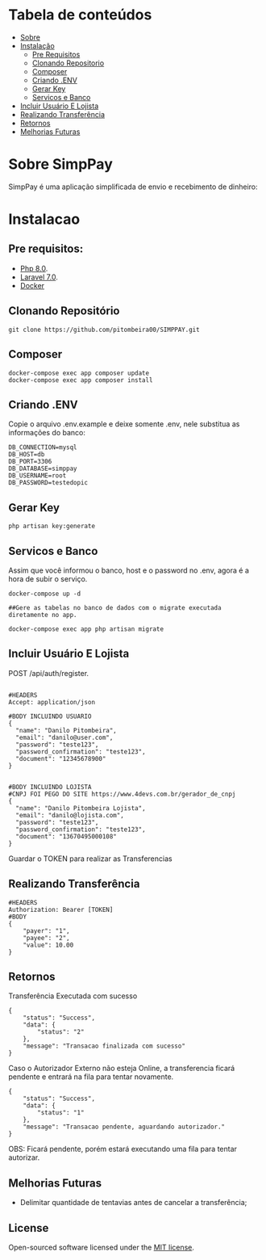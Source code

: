 
Tabela de conteúdos
=================
<!--ts-->
   * [Sobre](#sobre-simpPay)
   * [Instalação](#instalacao)
      * [Pre Requisitos](#pre-requisitos)
      * [Clonando Repositorio](#clonando-repositorio)
      * [Composer](#composer)
      * [Criando .ENV](#criando-env)
      * [Gerar Key](#gerar-key)
      * [Servicos e Banco](#servicos-e-banco)
   * [Incluir Usuário E Lojista](#incluir-usuário-e-lojista)
   * [Realizando Transferência](#realizando-transferência)
   * [Retornos](#retornos)
   * [Melhorias Futuras](#melhoria-futuras)
<!--te-->

# Sobre SimpPay

SimpPay é uma aplicação simplificada de envio e recebimento de dinheiro:


# Instalacao

## Pre requisitos:

- [Php 8.0](https://www.php.net/releases/8.0/en.php).
- [Laravel 7.0](https://laravel.com/docs/7.x).
- [Docker](https://www.docker.com)


## Clonando Repositório

```
git clone https://github.com/pitombeira00/SIMPPAY.git
```

## Composer
```
docker-compose exec app composer update
docker-compose exec app composer install
```

## Criando .ENV 

Copie o arquivo .env.example e deixe somente .env, nele substitua as informações do banco:
```
DB_CONNECTION=mysql
DB_HOST=db
DB_PORT=3306
DB_DATABASE=simppay
DB_USERNAME=root
DB_PASSWORD=testedopic
```

## Gerar Key 
```
php artisan key:generate
```

## Servicos e Banco

Assim que você informou o banco, host e o password no .env, agora é a hora de subir o serviço.
```
docker-compose up -d

##Gere as tabelas no banco de dados com o migrate executada diretamente no app.

docker-compose exec app php artisan migrate
```

## Incluir Usuário E Lojista

POST /api/auth/register.
```

#HEADERS
Accept: application/json

#BODY INCLUINDO USUARIO
{
  "name": "Danilo Pitombeira",
  "email": "danilo@user.com",
  "password": "teste123",
  "password_confirmation": "teste123",
  "document": "12345678900"
}


#BODY INCLUINDO LOJISTA
#CNPJ FOI PEGO DO SITE https://www.4devs.com.br/gerador_de_cnpj
{
  "name": "Danilo Pitombeira Lojista",
  "email": "danilo@lojista.com",
  "password": "teste123",
  "password_confirmation": "teste123",
  "document": "13670495000108"
}
```

Guardar o TOKEN para realizar as Transferencias

## Realizando Transferência
```
#HEADERS
Authorization: Bearer [TOKEN]
#BODY
{
    "payer": "1",
    "payee": "2",
    "value": 10.00
}
```

## Retornos

Transferência Executada com sucesso
```
{
    "status": "Success",
    "data": {
        "status": "2"
    },
    "message": "Transacao finalizada com sucesso"
}
```

Caso o Autorizador Externo não esteja Online, a transferencia ficará pendente e entrará na fila para tentar novamente.
```
{
    "status": "Success",
    "data": {
        "status": "1"
    },
    "message": "Transacao pendente, aguardando autorizador."
}
```
OBS: Ficará pendente, porém estará executando uma fila para tentar autorizar.


## Melhorias Futuras

- Delimitar quantidade de tentavias antes de cancelar a transferência;

## License

Open-sourced software licensed under the [MIT license](https://opensource.org/licenses/MIT).
